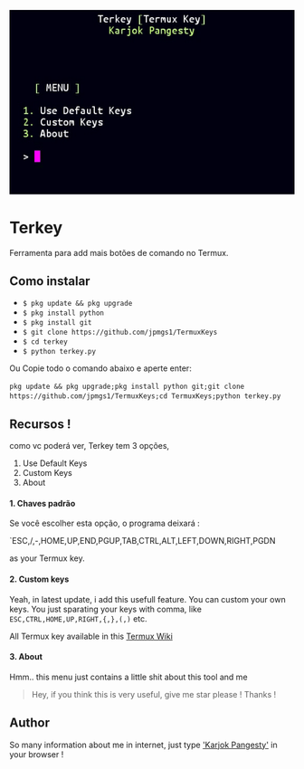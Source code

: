 ![Terkey Termux Key](screenshot.jpg)

# Terkey
Ferramenta para add mais botões de comando no Termux.

## Como instalar

* `$ pkg update && pkg upgrade`
* `$ pkg install python`
* `$ pkg install git`
* `$ git clone https://github.com/jpmgs1/TermuxKeys`
* `$ cd terkey`
* `$ python terkey.py`


Ou Copie todo o comando abaixo e aperte enter:

```pkg update && pkg upgrade;pkg install python git;git clone https://github.com/jpmgs1/TermuxKeys;cd TermuxKeys;python terkey.py```


## Recursos !

como vc poderá ver, Terkey tem 3 opções,

1. Use Default Keys
1. Custom Keys
1. About

#### 1. Chaves padrão 
Se você escolher esta opção, o programa deixará :

`ESC,/,-,HOME,UP,END,PGUP,TAB,CTRL,ALT,LEFT,DOWN,RIGHT,PGDN

as your Termux key.

#### 2. Custom keys
Yeah, in latest update, i add this usefull feature. You can custom your own keys.
You just sparating your keys with comma, like `ESC,CTRL,HOME,UP,RIGHT,{,},(,)` etc.

All Termux key available in this [Termux Wiki](https://wiki.termux.com/wiki/Touch_Keyboard)

#### 3. About
Hmm.. this menu just contains a little shit about this tool and me

> Hey, if you think this is very useful, give me star please !
> Thanks !
## Author
So many information about me in internet, just type ['Karjok Pangesty'](https://t.me/om_karjok) in your browser !

